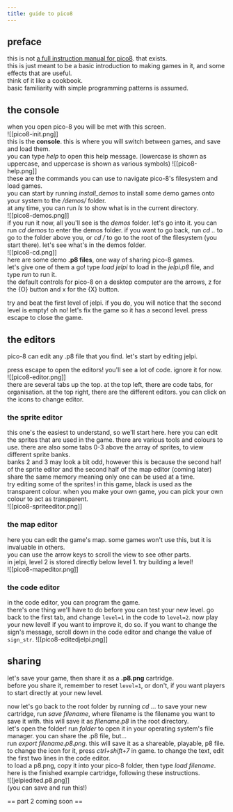 ```yaml
---
title: guide to pico8
---
```

## preface
this is not [a full instruction manual for pico8](https://www.lexaloffle.com/dl/docs/pico-8_manual.html). that exists.  
this is just meant to be a basic introduction to making games in it, and some effects that are useful.  
think of it like a cookbook.  
basic familiarity with simple programming patterns is assumed.  
## the console
when you open pico-8 you will be met with this screen.  
![[pico8-init.png]]  
this is the **console**. this is where you will switch between games, and save and load them.  
you can type *help* to open this help message. (lowercase is shown as uppercase, and uppercase is shown as various symbols) 
![[pico8-help.png]]  
these are the commands you can use to navigate pico-8's filesystem and load games.  
you can start by running *install_demos* to install some demo games onto your system to the */demos/* folder.  
at any time, you can run *ls* to show what is in the current directory.  
![[pico8-demos.png]]  
if you run it now, all you'll see is the *demos* folder. let's go into it.
you can run *cd demos* to enter the demos folder. if you want to go back, run *cd ..* to go to the folder above you, or *cd /* to go to the root of the filesystem (you start there). 
let's see what's in the demos folder.  
![[pico8-cd.png]]  
here are some demo **.p8 files**, one way of sharing pico-8 games.  
let's give one of them a go! type *load jelpi* to load in the *jelpi.p8* file, and type *run* to run it.  
the default controls for pico-8 on a desktop computer are the arrows, z for the {O} button and x for the {X} button.  
  
try and beat the first level of jelpi. if you do, you will notice that the second level is empty! oh no! let's fix the game so it has a second level. press escape to close the game.  

## the editors
pico-8 can edit any .p8 file that you find. let's start by editing jelpi.  

press escape to open the editors! you'll see a lot of code. ignore it for now.  
![[pico8-editor.png]]  
there are several tabs up the top. at the top left, there are code tabs, for organisation. at the top right, there are the different editors. you can click on the icons to change editor.  
### the sprite editor
this one's the easiest to understand, so we'll start here. here you can edit the sprites that are used in the game. there are various tools and colours to use. there are also some tabs 0-3 above the array of sprites, to view different sprite banks.  
banks 2 and 3 may look a bit odd, however this is because the second half of the sprite editor and the second half of the map editor (coming later) share the same memory meaning only one can be used at a time.  
try editing some of the sprites! in this game, black is used as the transparent colour. when you make your own game, you can pick your own colour to act as transparent.  
![[pico8-spriteeditor.png]]  
### the map editor
here you can edit the game's map. some games won't use this, but it is invaluable in others.  
you can use the arrow keys to scroll the view to see other parts.  
in jelpi, level 2 is stored directly below level 1. try building a level!  
![[pico8-mapeditor.png]]  
### the code editor
in the code editor, you can program the game.  
there's one thing we'll have to do before you can test your new level. go back to the first tab, and change `level=1` in the code to `level=2`. now play your new level! if you want to improve it, do so.
if you want to change the sign's message, scroll down in the code editor and change the value of `sign_str`.
![[pico8-editedjelpi.png]]  
## sharing
let's save your game, then share it as a **.p8.png** cartridge.  
before you share it, remember to reset `level=1`, or don't, if you want players to start directly at your new level.  
  
now let's go back to the root folder by running *cd ..*.
to save your new cartridge, run *save filename*, where filename is the filename you want to save it with. this will save it as *filename.p8* in the root directory.  
let's open the folder! run *folder* to open it in your operating system's file manager. you can share the .p8 file, but...  
run *export filename.p8.png*. this will save it as a shareable, playable, p8 file. to change the icon for it, press *ctrl+shift+7* in game. to change the text, edit the first two lines in the code editor.  
to load a p8.png, copy it into your pico-8 folder, then type *load filename*.
here is the finished example cartridge, following these instructions.  
![[jelpiedited.p8.png]]  
(you can save and run this!)

== part 2 coming soon ==